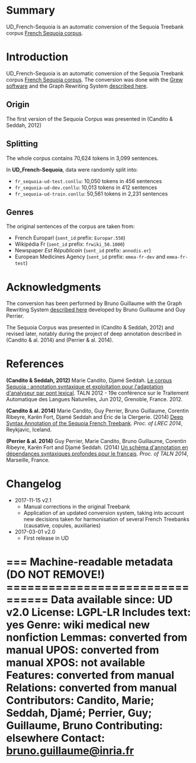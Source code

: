 # Summary
UD_French-Sequoia is an automatic conversion of the Sequoia Treebank corpus [French Sequoia corpus](http://deep-sequoia.inria.fr).

# Introduction
UD_French-Sequoia is an automatic conversion of the Sequoia Treebank corpus [French Sequoia corpus](http://deep-sequoia.inria.fr).
The conversion was done with the [Grew software](http://grew.loria.fr) and the Graph Rewriting System [described here](https://gitlab.inria.fr/grew/SSQ_UD).

## Origin
The first version of the Sequoia Corpus was presented in (Candito & Seddah, 2012)

## Splitting
The whole corpus contains 70,624 tokens in 3,099 sentences.

In **UD_French-Sequoia**, data were randomly split into:

 * `fr_sequoia-ud-test.conllu`: 10,050 tokens in 456 sentences
 * `fr_sequoia-ud-dev.conllu`: 10,013 tokens in 412 sentences
 * `fr_sequoia-ud-train.conllu`: 50,561 tokens in 2,231 sentences

## Genres
The original sentences of the corpus are taken from:

 * French Europarl (`sent_id` prefix: `Europar.550`)
 * Wikipédia Fr (`sent_id` prefix: `frwiki_50.1000`)
 * Newspaper *Est Républicain* (`sent_id` prefix: `annodis.er`)
 * European Medicines Agency (`sent_id` prefix: `emea-fr-dev` and `emea-fr-test`)

# Acknowledgments

The conversion has been performed by Bruno Guillaume with the Graph Rewriting System [described here](https://gitlab.inria.fr/grew/SSQ_UD) developed by Bruno Guillaume and Guy Perrier.

The Sequoia Corpus was presented in (Candito & Seddah, 2012) and revised later, notably during the project of deep annotation described in (Candito & al. 2014) and (Perrier & al. 2014).

# References
**(Candito & Seddah, 2012)** Marie Candito, Djamé Seddah. [Le corpus Sequoia : annotation syntaxique et exploitation pour l'adaptation d'analyseur par pont lexical](https://hal-univ-diderot.archives-ouvertes.fr/hal-00698938/). TALN 2012 - 19e conférence sur le Traitement Automatique des Langues Naturelles, Jun 2012, Grenoble, France. 2012.

**(Candito & al. 2014)** Marie Candito, Guy Perrier, Bruno Guillaume, Corentin Ribeyre, Karën Fort, Djamé Seddah and Éric de la Clergerie. (2014) [Deep Syntax Annotation of the Sequoia French Treebank](http://hal.inria.fr/docs/00/97/15/74/PDF/deep_sequoia.final_with_keywords.pdf). *Proc. of LREC 2014*, Reykjavic, Iceland.

**(Perrier & al. 2014)** Guy Perrier, Marie Candito, Bruno Guillaume, Corentin Ribeyre, Karën Fort and Djamé Seddah. (2014) [Un schéma d'annotation en dépendances syntaxiques profondes pour le français](http://talc2.loria.fr/deep-sequoia/papers/syntaxe_profonde.pdf). *Proc. of TALN 2014*, Marseille, France.

# Changelog

* 2017-11-15 v2.1
  * Manual corrections in the original Treebank
  * Application of an updated conversion system, taking into account new decisions taken for harmonisation of several French Treebanks (causative, copules, auxiliaries)
* 2017-03-01 v2.0
  * First release in UD


=== Machine-readable metadata (DO NOT REMOVE!) ================================
Data available since: UD v2.0
License: LGPL-LR
Includes text: yes
Genre: wiki medical new nonfiction
Lemmas: converted from manual
UPOS: converted from manual
XPOS: not available
Features: converted from manual
Relations: converted from manual
Contributors: Candito, Marie; Seddah, Djamé; Perrier, Guy; Guillaume, Bruno
Contributing: elsewhere
Contact: bruno.guillaume@inria.fr
===============================================================================
